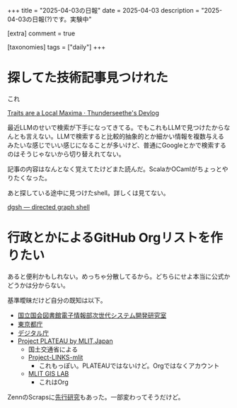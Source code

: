 +++
title = "2025-04-03の日報"
date = 2025-04-03
description = "2025-04-03の日報(?)です。実験中"

[extra]
comment = true

[taxonomies]
tags = ["daily"]
+++

# 探してた技術記事見つけれた

これ

[Traits are a Local Maxima · Thunderseethe's Devlog](https://thunderseethe.dev/posts/traits-are-a-local-maxima/)

最近LLMのせいで検索が下手になってきてる。でもこれもLLMで見つけたからなんとも言えない。LLMで検索すると比較的抽象的とか細かい情報を複数与えるみたいな感じでいい感じになることが多いけど、普通にGoogleとかで検索するのはそうじゃないから切り替えれてない。

記事の内容はなんとなく覚えてたけどまた読んだ。ScalaかOCamlがちょっとやりたくなった。

あと探している途中に見つけたshell。詳しくは見てない。

[dgsh — directed graph shell](https://www2.dmst.aueb.gr/dds/sw/dgsh)

# 行政とかによるGitHub Orgリストを作りたい

あると便利かもしれない。めっちゃ分散してるから。どちらにせよ本当に公式かどうかは分からない。

基準曖昧だけど自分の既知は以下。

- [国立国会図書館電子情報部次世代システム開発研究室](https://github.com/ndl-lab)
- [東京都庁](https://github.com/Tokyo-Metro-Gov)
- [デジタル庁](https://github.com/digital-go-jp/)
- [Project PLATEAU by MLIT,Japan](https://github.com/Project-PLATEAU)
    - 国土交通省による
    - [Project-LINKS-mlit](https://github.com/Project-LINKS-mlit)
        - これもっぽい。PLATEAUではないけど。Orgではなくアカウント
    - [MLIT GIS LAB](https://github.com/gislab-mlit)
        - これはOrg


ZennのScrapsに[先行研究](https://zenn.dev/nakano16180/scraps/61ca352622cb6c)もあった。一部変わってそうだけど。

